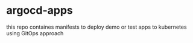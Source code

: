 # argocd-apps
this repo containes manifests to deploy demo or test apps to kubernetes using GitOps approach
